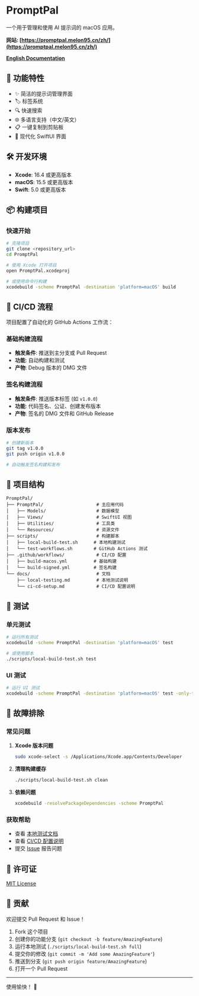 # PromptPal

一个用于管理和使用 AI 提示词的 macOS 应用。

**网站: [https://promptpal.melon95.cn/zh/](https://promptpal.melon95.cn/zh/)**

**[English Documentation](README.md)**

## 🚀 功能特性

- ✨ 简洁的提示词管理界面
- 🏷️ 标签系统
- 🔍 快速搜索
- 🌐 多语言支持（中文/英文）
- 📋 一键复制到剪贴板
- 🎨 现代化 SwiftUI 界面

## 🛠️ 开发环境

- **Xcode**: 16.4 或更高版本
- **macOS**: 15.5 或更高版本
- **Swift**: 5.0 或更高版本

## 📦 构建项目

### 快速开始

```bash
# 克隆项目
git clone <repository_url>
cd PromptPal

# 使用 Xcode 打开项目
open PromptPal.xcodeproj

# 或使用命令行构建
xcodebuild -scheme PromptPal -destination 'platform=macOS' build
```

## 🔄 CI/CD 流程

项目配置了自动化的 GitHub Actions 工作流：

### 基础构建流程

- **触发条件**: 推送到主分支或 Pull Request
- **功能**: 自动构建和测试
- **产物**: Debug 版本的 DMG 文件

### 签名构建流程

- **触发条件**: 推送版本标签 (如 `v1.0.0`)
- **功能**: 代码签名、公证、创建发布版本
- **产物**: 签名的 DMG 文件和 GitHub Release

### 版本发布

```bash
# 创建新版本
git tag v1.0.0
git push origin v1.0.0

# 自动触发签名构建和发布
```

## 📁 项目结构

```
PromptPal/
├── PromptPal/                    # 主应用代码
│   ├── Models/                   # 数据模型
│   ├── Views/                    # SwiftUI 视图
│   ├── Utilities/                # 工具类
│   └── Resources/                # 资源文件
├── scripts/                      # 构建脚本
│   ├── local-build-test.sh      # 本地构建测试
│   └── test-workflows.sh        # GitHub Actions 测试
├── .github/workflows/            # CI/CD 配置
│   ├── build-macos.yml          # 基础构建
│   └── build-signed.yml         # 签名构建
└── docs/                         # 文档
    ├── local-testing.md          # 本地测试说明
    └── ci-cd-setup.md            # CI/CD 配置说明
```

## 🧪 测试

### 单元测试

```bash
# 运行所有测试
xcodebuild -scheme PromptPal -destination 'platform=macOS' test

# 或使用脚本
./scripts/local-build-test.sh test
```

### UI 测试

```bash
# 运行 UI 测试
xcodebuild -scheme PromptPal -destination 'platform=macOS' test -only-testing:PromptPalUITests
```

## 🐛 故障排除

### 常见问题

1. **Xcode 版本问题**
   ```bash
   sudo xcode-select -s /Applications/Xcode.app/Contents/Developer
   ```

2. **清理构建缓存**
   ```bash
   ./scripts/local-build-test.sh clean
   ```

3. **依赖问题**
   ```bash
   xcodebuild -resolvePackageDependencies -scheme PromptPal
   ```

### 获取帮助

- 查看 [本地测试文档](docs/local-testing.md)
- 查看 [CI/CD 配置说明](docs/ci-cd-setup.md)
- 提交 [Issue](../../issues) 报告问题

## 📝 许可证

[MIT License](LICENSE)

## 🤝 贡献

欢迎提交 Pull Request 和 Issue！

1. Fork 这个项目
2. 创建你的功能分支 (`git checkout -b feature/AmazingFeature`)
3. 运行本地测试 (`./scripts/local-build-test.sh full`)
4. 提交你的修改 (`git commit -m 'Add some AmazingFeature'`)
5. 推送到分支 (`git push origin feature/AmazingFeature`)
6. 打开一个 Pull Request

---

使用愉快！ 🎉 